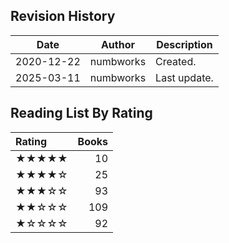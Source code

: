 ## Revision History

|Date|Author|Description|
|---|---|---|
|2020-12-22|numbworks|Created.|
|2025-03-11|numbworks|Last update.|

## Reading List By Rating

| Rating   |   Books |
|:---------|--------:|
| ★★★★★    |      10 |
| ★★★★☆    |      25 |
| ★★★☆☆    |      93 |
| ★★☆☆☆    |     109 |
| ★☆☆☆☆    |      92 |
